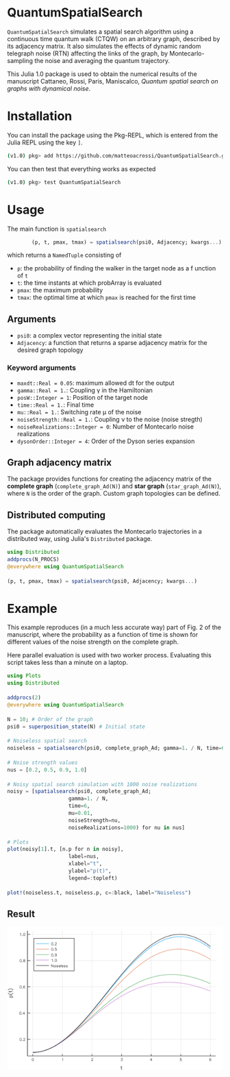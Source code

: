 # QuantumSpatialSearch
`QuantumSpatialSearch` simulates a spatial search algorithm using a continuous time quantum walk (CTQW) on an arbitrary graph, described by its adjacency matrix. It also simulates the effects of dynamic random telegraph noise (RTN) affecting the links of the graph, by Montecarlo-sampling the noise and averaging the quantum trajectory.

This Julia 1.0 package is used to obtain the numerical results of the manuscript Cattaneo, Rossi, Paris, Maniscalco, *Quantum spatial search on graphs with dynamical noise*.

# Installation
You can install the package using the Pkg-REPL, which is entered from the Julia REPL using the key `]`.

```sh
(v1.0) pkg> add https://github.com/matteoacrossi/QuantumSpatialSearch.git
```

You can then test that everything works as expected
```sh
(v1.0) pkg> test QuantumSpatialSearch
```

# Usage
The main function is `spatialsearch`

```julia
        (p, t, pmax, tmax) = spatialsearch(psi0, Adjacency; kwargs...)
```

which returns a `NamedTuple` consisting of

- `p`: the probability of finding the walker in the target node as a
f unction of `t`
- `t`: the time instants at which probArray is evaluated
- `pmax`: the maximum probability
- `tmax`: the optimal time at which `pmax` is reached for the first time

## Arguments
- `psi0`: a complex vector representing the initial state
- `Adjacency`: a function that returns a sparse adjacency matrix for the desired
        graph topology

### Keyword arguments
- `maxdt::Real = 0.05`: maximum allowed dt for the output
- `gamma::Real = 1.`: Coupling γ in the Hamiltonian
- `posW::Integer = 1`: Position of the target node
- `time::Real = 1.`: Final time
- `mu::Real = 1.`: Switching rate μ of the noise
- `noiseStrength::Real = 1.`: Coupling ν to the noise (noise stregth)
- `noiseRealizations::Integer = 0`: Number of Montecarlo noise realizations
- `dysonOrder::Integer = 4`: Order of the Dyson series expansion

## Graph adjacency matrix
The package provides functions for creating the adjacency matrix of the **complete graph** (`complete_graph_Ad(N)`) and **star graph** (`star_graph_Ad(N)`), where `N` is the order of the graph. Custom graph topologies can be defined.

## Distributed computing
The package automatically evaluates the Montecarlo trajectories in a distributed way, using Julia's `Distributed` package.

```julia
using Distributed
addprocs(N_PROCS)
@everywhere using QuantumSpatialSearch

(p, t, pmax, tmax) = spatialsearch(psi0, Adjacency; kwargs...)
```

# Example
This example reproduces (in a much less accurate way) part of Fig. 2 of the manuscript, where the probability as a function of time is shown for different values of the noise strength on the complete graph.

Here parallel evaluation is used with two worker process. Evaluating this script takes less than a minute on a laptop.

```julia
using Plots
using Distributed

addprocs(2)
@everywhere using QuantumSpatialSearch

N = 10; # Order of the graph
psi0 = superposition_state(N) # Initial state

# Noiseless spatial search
noiseless = spatialsearch(psi0, complete_graph_Ad; gamma=1. / N, time=6);

# Noise strength values
nus = [0.2, 0.5, 0.9, 1.0]

# Noisy spatial search simulation with 1000 noise realizations
noisy = [spatialsearch(psi0, complete_graph_Ad;
                    gamma=1. / N,
                    time=6,
                    mu=0.01,
                    noiseStrength=nu,
                    noiseRealizations=1000) for nu in nus]

# Plots
plot(noisy[1].t, [n.p for n in noisy],
                    label=nus,
                    xlabel="t",
                    ylabel="p(t)",
                    legend=:topleft)

plot!(noiseless.t, noiseless.p, c=:black, label="Noiseless")
```

## Result
![Result](example.png)

